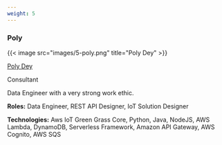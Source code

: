 ```yaml
---
weight: 5
---
```


### Poly

{{< image src="images/5-poly.png" title="Poly Dey" >}}

[Poly Dey](https://www.linkedin.com/in/poly-dey-793325139/)

Consultant

Data Engineer with a very strong work ethic.

**Roles:** Data Engineer, REST API Designer, IoT Solution Designer

**Technologies:** Aws IoT Green Grass Core, Python, Java, NodeJS, AWS Lambda, DynamoDB, Serverless Framework, Amazon API Gateway, AWS Cognito, AWS SQS
